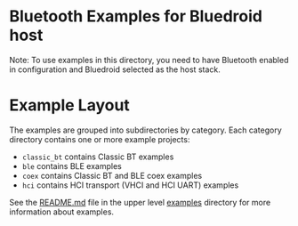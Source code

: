 # Bluetooth Examples for Bluedroid host

Note: To use examples in this directory, you need to have Bluetooth enabled in configuration and Bluedroid selected as the host stack.

# Example Layout

The examples are grouped into subdirectories by category. Each category directory contains one or more example projects:
* `classic_bt` contains Classic BT examples
* `ble` contains BLE examples
* `coex` contains Classic BT and BLE coex examples 
* `hci` contains HCI transport (VHCI and HCI UART) examples

See the [README.md](../../README.md) file in the upper level [examples](../../) directory for more information about examples.
